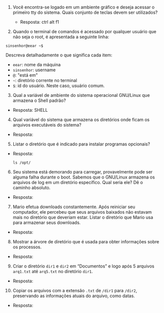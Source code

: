 1. Você encontra-se logado em um ambiente gráfico e deseja acessar o primeiro tty do sistema. Quais conjunto de teclas devem ser utilizados?
   - Resposta: ctrl alt f1

2. Quando o terminal de comandos é acessado por qualquer usuário que não seja o root, é apresentada a seguinte linha:

```shell
sinsenhor@eear ~$
```

Descreva detalhadamente o que significa cada item:
- `eear`: nome da máquina
- `sinsenhor`: username
- `@`: "está em"
- `~`: diretório corrente no terminal
- `$`: id do usuário. Neste caso, usuário comum.

3. Qual a variável de ambiente do sistema operacional GNU/Linux que armazena o Shell padrão?
- Resposta: SHELL

4. Qual variável do sistema que armazena os diretórios onde ficam os arquivos executáveis do sistema?
- Resposta: 

5. Listar o diretório que é indicado para instalar programas opcionais?
- Resposta: 
    ```shell
    ls /opt/
    ```

6. Seu sistema está demorando para carregar, provavelmente pode ser alguma falha durante o boot. Sabemos que o GNU/Linux armazena os arquivos de log em um diretório específico. Qual seria ele? Dê o caminho absoluto.
- Resposta:

7. Mario efetua downloads constantemente. Após reiniciar seu computador, ele percebeu que seus arquivos baixados não estavam mais no diretório que deveriam estar. Listar o diretório que Mario usa para armazenar seus downloads.
- Resposta:

8. Mostrar a árvore de diretório que é usada para obter informações sobre os processos.
- Resposta:

9. Criar o diretório `dir1` e `dir2` em “Documentos” e logo após 5 arquivos `arq1.txt` até `arq5.txt` no diretório `dir1`.
- Resposta:

10. Copiar os arquivos com a extensão `.txt` de `/dir1` para `/dir2`, preservando as informações atuais do arquivo, como datas.
 - Resposta:

